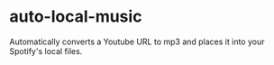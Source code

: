 # auto-local-music
Automatically converts a Youtube URL to mp3 and places it into your Spotify's local files.
